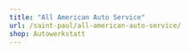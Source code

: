 ```yaml
---
title: "All American Auto Service"
url: /saint-paul/all-american-auto-service/
shop: Autowerkstatt
---
```

